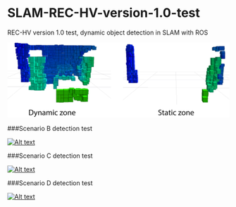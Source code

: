 # SLAM-REC-HV-version-1.0-test
REC-HV version 1.0 test, dynamic object detection in SLAM with ROS

![GitHub Brillante](https://github.com/MAB1144-Python/Document/blob/main/zone.jpg)

###Scenario B detection test

[![Alt text](https://img.youtube.com/vi/DVsn48c5U7o/0.jpg)](https://youtu.be/DVsn48c5U7o)

###Scenario C detection test

[![Alt text](https://img.youtube.com/vi/iwlpr-J6Dpw/0.jpg)](https://youtu.be/iwlpr-J6Dpw)

###Scenario D detection test

[![Alt text](https://img.youtube.com/vi/KAVWGECfQlM/0.jpg)](https://youtu.be/KAVWGECfQlM)
